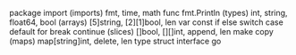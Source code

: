 package
import
(imports) fmt, time, math
func
fmt.Println
(types) int, string, float64, bool
(arrays) [5]string, [2][1]bool, len
var
const
if
else
switch
case
default
for
break
continue
(slices) []bool, [][]int, append, len
make
copy
(maps) map[string]int, delete, len
type
struct
interface
go



